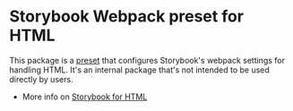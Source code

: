 # Storybook Webpack preset for HTML

This package is a [preset](https://storybook.js.org/docs/addons/writing-presets#presets-api) that configures Storybook's webpack settings for handling HTML.
It's an internal package that's not intended to be used directly by users.

- More info on [Storybook for HTML](https://storybook.js.org/docs/get-started)
